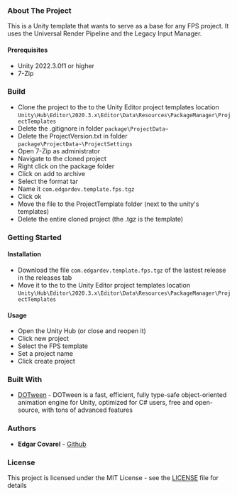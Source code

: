 ### About The Project

This is a Unity template that wants to serve as a base for any FPS project.
It uses the Universal Render Pipeline and the Legacy Input Manager.

#### Prerequisites

-  Unity 2022.3.0f1 or higher
-  7-Zip

### Build

-  Clone the project to the to the Unity Editor project templates location `Unity\Hub\Editor\2020.3.x\Editor\Data\Resources\PackageManager\ProjectTemplates`
-  Delete the .gitignore in folder `package\ProjectData~`
-  Delete the ProjectVersion.txt in folder `package\ProjectData~\ProjectSettings`
-  Open 7-Zip as administrator
-  Navigate to the cloned project
-  Right click on the package folder
-  Click on add to archive
-  Select the format tar
-  Name it `com.edgardev.template.fps.tgz`
-  Click ok
-  Move the file to the ProjectTemplate folder (next to the unity's templates)
-  Delete the entire cloned project (the .tgz is the template)

### Getting Started

#### Installation

-  Download the file `com.edgardev.template.fps.tgz` of the lastest release in the releases tab
-  Move it to the to the Unity Editor project templates location `Unity\Hub\Editor\2020.3.x\Editor\Data\Resources\PackageManager\ProjectTemplates`

#### Usage

-  Open the Unity Hub (or close and reopen it)
-  Click new project
-  Select the FPS template
-  Set a project name
-  Click create project

### Built With

* [DOTween](http://dotween.demigiant.com/) - DOTween is a fast, efficient, fully type-safe object-oriented animation engine for Unity, optimized for C# users, free and open-source, with tons of advanced features

### Authors

* **Edgar Covarel** - [Github](https://github.com/kAOSJK)

### License

This project is licensed under the MIT License - see the [LICENSE](LICENSE) file for details
